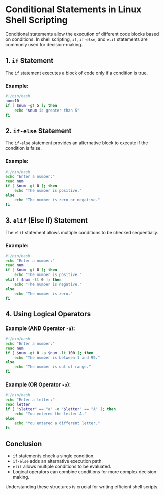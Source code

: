 # Conditional Statements in Linux Shell Scripting

Conditional statements allow the execution of different code blocks based on conditions. In shell scripting, `if`, `if-else`, and `elif` statements are commonly used for decision-making.

## 1. `if` Statement
The `if` statement executes a block of code only if a condition is true.

### Example:
```sh
#!/bin/bash
num=10
if [ $num -gt 5 ]; then
    echo "$num is greater than 5"
fi
```

## 2. `if-else` Statement
The `if-else` statement provides an alternative block to execute if the condition is false.

### Example:
```sh
#!/bin/bash
echo "Enter a number:"
read num
if [ $num -gt 0 ]; then
    echo "The number is positive."
else
    echo "The number is zero or negative."
fi
```

## 3. `elif` (Else If) Statement
The `elif` statement allows multiple conditions to be checked sequentially.

### Example:
```sh
#!/bin/bash
echo "Enter a number:"
read num
if [ $num -gt 0 ]; then
    echo "The number is positive."
elif [ $num -lt 0 ]; then
    echo "The number is negative."
else
    echo "The number is zero."
fi
```

## 4. Using Logical Operators
### Example (AND Operator `-a`):
```sh
#!/bin/bash
echo "Enter a number:"
read num
if [ $num -gt 0 -a $num -lt 100 ]; then
    echo "The number is between 1 and 99."
else
    echo "The number is out of range."
fi
```

### Example (OR Operator `-o`):
```sh
#!/bin/bash
echo "Enter a letter:"
read letter
if [ "$letter" == "a" -o "$letter" == "A" ]; then
    echo "You entered the letter A."
else
    echo "You entered a different letter."
fi
```

## Conclusion
- `if` statements check a single condition.
- `if-else` adds an alternative execution path.
- `elif` allows multiple conditions to be evaluated.
- Logical operators can combine conditions for more complex decision-making.

Understanding these structures is crucial for writing efficient shell scripts.
